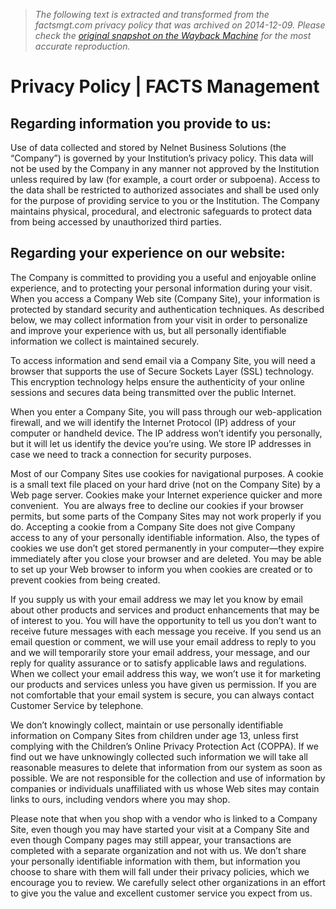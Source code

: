> *The following text is extracted and transformed from the factsmgt.com privacy policy that was archived on 2014-12-09. Please check the [original snapshot on the Wayback Machine](https://web.archive.org/web/20141209054334id_/http%3A//factsmgt.com/privacy-policy) for the most accurate reproduction.*

# Privacy Policy | FACTS Management

## Regarding information you provide to us:

Use of data collected and stored by Nelnet Business Solutions (the “Company”) is governed by your Institution’s privacy policy. This data will not be used by the Company in any manner not approved by the Institution unless required by law (for example, a court order or subpoena). Access to the data shall be restricted to authorized associates and shall be used only for the purpose of providing service to you or the Institution. The Company maintains physical, procedural, and electronic safeguards to protect data from being accessed by unauthorized third parties.

## Regarding your experience on our website:

The Company is committed to providing you a useful and enjoyable online experience, and to protecting your personal information during your visit. When you access a Company Web site (Company Site), your information is protected by standard security and authentication techniques. As described below, we may collect information from your visit in order to personalize and improve your experience with us, but all personally identifiable information we collect is maintained securely.

To access information and send email via a Company Site, you will need a browser that supports the use of Secure Sockets Layer (SSL) technology. This encryption technology helps ensure the authenticity of your online sessions and secures data being transmitted over the public Internet.

When you enter a Company Site, you will pass through our web-application firewall, and we will identify the Internet Protocol (IP) address of your computer or handheld device. The IP address won’t identify you personally, but it will let us identify the device you’re using. We store IP addresses in case we need to track a connection for security purposes.

Most of our Company Sites use cookies for navigational purposes. A cookie is a small text file placed on your hard drive (not on the Company Site) by a Web page server. Cookies make your Internet experience quicker and more convenient.  You are always free to decline our cookies if your browser permits, but some parts of the Company Sites may not work properly if you do. Accepting a cookie from a Company Site does not give Company access to any of your personally identifiable information. Also, the types of cookies we use don’t get stored permanently in your computer—they expire immediately after you close your browser and are deleted. You may be able to set up your Web browser to inform you when cookies are created or to prevent cookies from being created.

If you supply us with your email address we may let you know by email about other products and services and product enhancements that may be of interest to you. You will have the opportunity to tell us you don’t want to receive future messages with each message you receive. If you send us an email question or comment, we will use your email address to reply to you and we will temporarily store your email address, your message, and our reply for quality assurance or to satisfy applicable laws and regulations. When we collect your email address this way, we won’t use it for marketing our products and services unless you have given us permission. If you are not comfortable that your email system is secure, you can always contact Customer Service by telephone.

We don’t knowingly collect, maintain or use personally identifiable information on Company Sites from children under age 13, unless first complying with the Children’s Online Privacy Protection Act (COPPA). If we find out we have unknowingly collected such information we will take all reasonable measures to delete that information from our system as soon as possible. We are not responsible for the collection and use of information by companies or individuals unaffiliated with us whose Web sites may contain links to ours, including vendors where you may shop.

Please note that when you shop with a vendor who is linked to a Company Site, even though you may have started your visit at a Company Site and even though Company pages may still appear, your transactions are completed with a separate organization and not with us. We don’t share your personally identifiable information with them, but information you choose to share with them will fall under their privacy policies, which we encourage you to review. We carefully select other organizations in an effort to give you the value and excellent customer service you expect from us.
